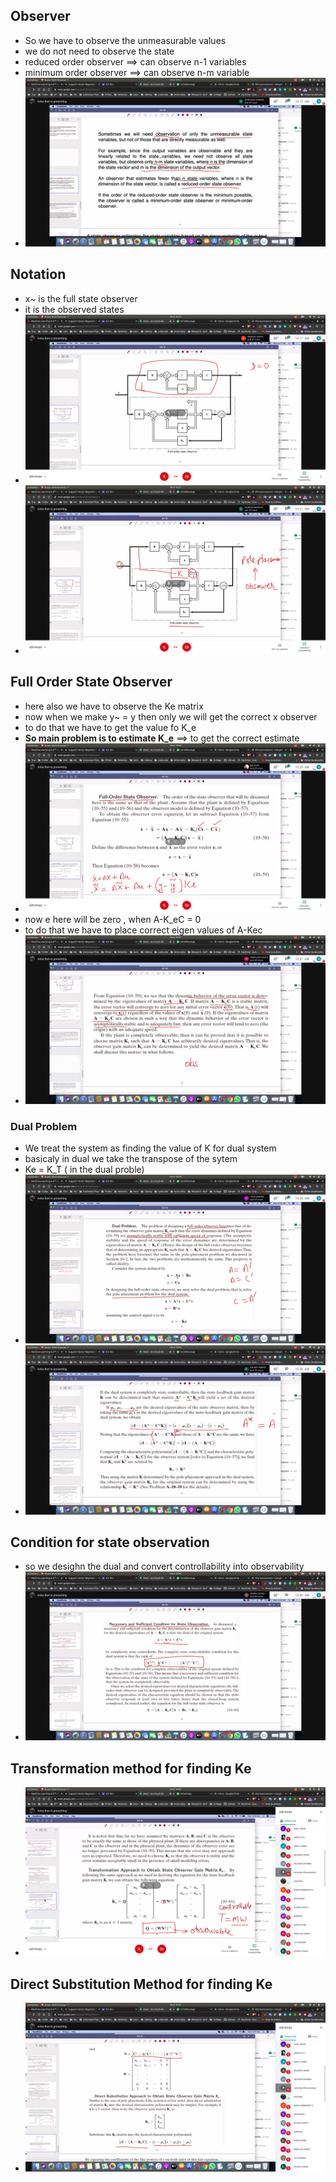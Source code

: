 ## Observer
- So we have to observe the unmeasurable values
- we do not need to observe the state 
- reduced order observer ==> can observe n-1 variables
- minimum order observer ==> can observe n-m variable
- ![observer](observer.jpg)

## Notation
- x~ is the full state observer
 - it is the observed states
- ![full-order state observer](full_order_state_observer.jpg)
- ![pole_placement](pole_placement_observer.jpg)

## Full Order State Observer

- here also we have to observe the Ke matrix
- now when we make y~ = y then only we will get the correct x observer
- to do that we have to get the value fo K_e 
- **So main problem is to estimate K_e** ==> to get the correct estimate
- ![proof](proof.jpg)
- now e here will be zero , when A-K_eC = 0
- to do that we have to place correct eigen values of A-Kec 
- ![observer_requierment](observer_requierments.jpg)

### Dual Problem 
- We treat the system as finding the value of K for dual system
- basicaly in dual we take the transpose of the sytem 
- Ke = K_T ( in the dual proble)
- ![dual_problem1](dual_prb1.jpg)
- ![dual_problem2](dual_prb2.jpg)

## Condition for state observation
- so we desighn the dual and convert controllability into observability
- ![dual_observer](dual_observer.jpg)

## Transformation method for finding Ke
- ![trans_observer](trans_observer.jpg)

## Direct Substitution Method for finding Ke
- ![direct](direct_method.jpg)
